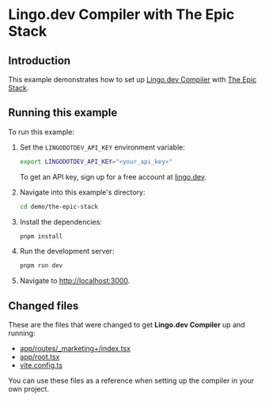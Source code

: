 # Lingo.dev Compiler with The Epic Stack

## Introduction

This example demonstrates how to set up [Lingo.dev Compiler](https://lingo.dev/en/compiler/) with [The Epic Stack](https://github.com/epicweb-dev/epic-stack).

## Running this example

To run this example:

1. Set the `LINGODOTDEV_API_KEY` environment variable:

   ```bash
   export LINGODOTDEV_API_KEY="<your_api_key>"
   ```

   To get an API key, sign up for a free account at [lingo.dev](https://lingo.dev).

2. Navigate into this example's directory:

   ```bash
   cd demo/the-epic-stack
   ```

3. Install the dependencies:

   ```bash
   pnpm install
   ```

4. Run the development server:

   ```bash
   pnpm run dev
   ```

5. Navigate to <http://localhost:3000>.

## Changed files

These are the files that were changed to get **Lingo.dev Compiler** up and running:

- [app/routes/_marketing+/index.tsx](./app/routes/_marketing+/index.tsx)
- [app/root.tsx](./app/root.tsx)
- [vite.config.ts](./vite.config.ts)

You can use these files as a reference when setting up the compiler in your own project.
